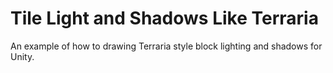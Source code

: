 # Tile Light and Shadows Like Terraria
 An example of how to drawing Terraria style block lighting and shadows for Unity.
